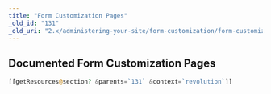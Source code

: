 ```yaml
---
title: "Form Customization Pages"
_old_id: "131"
_old_uri: "2.x/administering-your-site/form-customization/form-customization-pages"
---
```


## Documented Form Customization Pages

``` php 
[[getResources@section? &parents=`131` &context=`revolution`]]
```